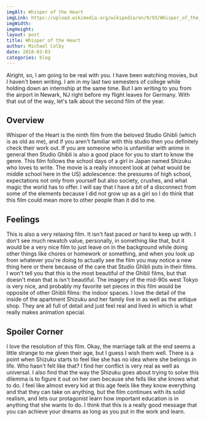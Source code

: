 ```yaml
---
imgAlt: Whisper of the Heart
imgLink: https://upload.wikimedia.org/wikipedia/en/9/93/Whisper_of_the_Heart_%28Movie_Poster%29.jpg
imgWidth:
imgHeight:
layout: post
title: Whisper of the Heart
author: Michael Colby
date: 2018-03-03
categories: blog
---
```



Alright, so, I am going to be real with you. I have been watching movies, but I
haven't been writing. I am in my last two semesters of college while holding
down an internship at the same time. But I am writing to you from the airport in
Newark, NJ right before my flight leaves for Germany. With that out of the way,
let's talk about the second film of the year.

<h2> Overview </h2>

Whisper of the Heart is the ninth film from the beloved Studio Ghibli (which is
as old as me), and if you aren't familiar with this studio then you definitely
check their work out. If you are someone who is unfamiliar with anime in general
then Studio Ghibli is also a good place for you to start to know the genre. This
film follows the school days of a girl in Japan named Shizuku who loves to
write. The movie is a really innocent look at (what would be middle school here
in the US) adolescence: the pressures of high school, expectations not only from
yourself but also society, crushes, and what magic the world has to offer. I
will say that I have a bit of a disconnect from some of the elements because I
did not grow up as a girl so I do think that this film could mean more to other
people than it did to me.

<h2> Feelings </h2>

This is also a very relaxing film. It isn't fast paced or hard to keep up with.
I don't see much rewatch value, personally, in something like that, but it would
be a very nice film to just leave on in the background while doing other things
like chores or homework or something, and when you look up from whatever you're
doing to actually see the film you may notice a new thing here or there because
of the care that Studio Ghibli puts in their films. I won't tell you that this
is the most beautiful of the Ghibli films, but that doesn't mean that is isn't
beautiful. The imagery of the mid-90s west Tokyo is very nice, and probably my
favorite set pieces in this film would be opposite of other Ghibli films: the
indoor spaces. I love the detail of the inside of the apartment Shizuku and her
family live in as well as the antique shop. They are all full of detail and just
feel real and lived in which is what really makes animation special.

<h2> Spoiler Corner </h2>

I love the resolution of this film. Okay, the marriage talk at the end seems a
little strange to me given their age, but I guess I wish them well. There is a
point when Shizuku starts to feel like she has no idea where she belongs in
life. Who hasn't felt like that? I find her conflict is very real as well as
universal. I also find that the way the Shizuku goes about trying to solve this
dilemma is to figure it out on her own because she fells like she knows what to
do. I feel like almost every kid at this age feels like they know everything and
that they can take on anything, but the film continues with its solid realism,
and lets our protagonist learn how important education is in anything that she
wants to do. I think that this is a really good message that you can achieve
your dreams as long as you put in the work and learn.
